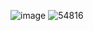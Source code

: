 ![image](https://github.com/user-attachments/assets/1048a275-8947-4b2f-a133-f38af36cc678)
![54816](https://github.com/user-attachments/assets/e1ffcb09-fa31-4cae-96ad-eefa1545da32)
